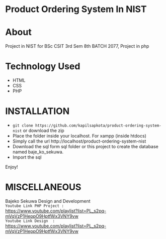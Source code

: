 # Product Ordering System In NIST

# About
Project in NIST for BSc CSIT 3rd Sem 8th BATCH 2077, Project in php 

# Technology Used
* HTML
* CSS
* PHP

# INSTALLATION
* ```git clone https://github.com/kapilsapkota/product-ordering-system-nist``` or download the zip
* Place the folder inside your localhost. For xampp (inside htdocs)
* Simply call the url http://localhost/product-ordering-system-nist
* Download the sql form sql folder or this project to create the database named baje_ko_sekuwa.
* Import the sql 

Enjoy! 

# MISCELLANEOUS
Bajeko Sekuwa Design and Development<br/>
```Youtube Link PHP Project :```<br/>
https://www.youtube.com/playlist?list=PL_s2pq-mVqVzP1HeppO9HptfWx3VNY9vw <br/>
```Youtube Link Design  :```<br/>
https://www.youtube.com/playlist?list=PL_s2pq-mVqVzP1HeppO9HptfWx3VNY9vw


